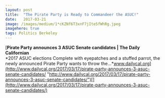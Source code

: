 ```yaml
---
layout:	post
title:	"The Pirate Party is Ready to Commandeer the ASUC!"
date:	2017-03-21
image: /images/medium/1*cKZNf6T3xnF7jIte5fWhRg.jpeg
imagehero: true
tags: Politics Berkeley
---
```


[**Pirate Party announces 3 ASUC Senate candidates | The Daily Californian**  
*2017 ASUC elections Complete with eyepatches and a stuffed parrot, the newly announced Pirate Party wants to throw the…*www.dailycal.org](http://www.dailycal.org/2017/03/17/pirate-party-announces-3-asuc-senate-candidates/ "http://www.dailycal.org/2017/03/17/pirate-party-announces-3-asuc-senate-candidates/")[](http://www.dailycal.org/2017/03/17/pirate-party-announces-3-asuc-senate-candidates/)  